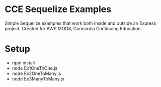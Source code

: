 # CCE Sequelize Examples
Simple Sequelize examples that work both inside and outside an Express project. Created for AWP MOD8, Concordia Continuing Education.

# Setup
- npm install
- node Ex1OneToOne.js
- node Ex2OneToMany.js
- node Ex3ManyToMany.js